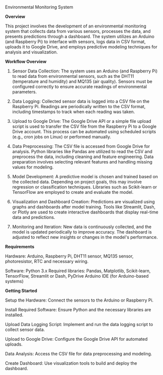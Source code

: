 Environmental Monitoring System

**********Overview**********

This project involves the development of an environmental monitoring system that collects data from various sensors, processes the data, and presents predictions through a dashboard. 
The system utilizes an Arduino (and Raspberry Pi) to interface with sensors, logs data in CSV format, uploads it to Google Drive, and employs predictive modeling techniques for analysis and visualization.

**********Workflow Overview**********
1. Sensor Data Collection:
The system uses an Arduino (and Raspberry Pi) to read data from environmental sensors, such as the DHT11 (temperature and humidity) and MQ135 (air quality).
Sensors must be configured correctly to ensure accurate readings of environmental parameters.

2. Data Logging:
Collected sensor data is logged into a CSV file on the Raspberry Pi.
Readings are periodically written to the CSV format, including timestamps to track when each reading was taken.

3. Upload to Google Drive:
The Google Drive API or a simple file upload script is used to transfer the CSV file from the Raspberry Pi to a Google Drive account.
This process can be automated using scheduled scripts (e.g., cron jobs on Linux) or performed manually.

4. Data Preprocessing:
The CSV file is accessed from Google Drive for analysis.
Python libraries like Pandas are utilized to read the CSV and preprocess the data, including cleaning and feature engineering.
Data preparation involves selecting relevant features and handling missing values for modeling.

5. Model Development:
A predictive model is chosen and trained based on the collected data. Depending on project goals, this may involve regression or classification techniques.
Libraries such as Scikit-learn or TensorFlow are employed to create and evaluate the model.

6. Visualization and Dashboard Creation:
Predictions are visualized using graphs and dashboards after model training.
Tools like Streamlit, Dash, or Plotly are used to create interactive dashboards that display real-time data and predictions.

7. Monitoring and Iteration:
New data is continuously collected, and the model is updated periodically to improve accuracy.
The dashboard is adjusted to reflect new insights or changes in the model's performance.

****************Requirements****************

Hardware: Arduino, Raspberry Pi, DHT11 sensor, MQ135 sensor, photoresistor, RTC and necessary wiring.

Software:
Python 3.x
Required libraries: Pandas, Matplotlib, Scikit-learn, TensorFlow, Streamlit or Dash, PyDrive
Arduino IDE (for Arduino-based systems)

****************Getting Started****************

Setup the Hardware: Connect the sensors to the Arduino or Raspberry Pi.

Install Required Software: Ensure Python and the necessary libraries are installed.

Upload Data Logging Script: Implement and run the data logging script to collect sensor data.

Upload to Google Drive: Configure the Google Drive API for automated uploads.

Data Analysis: Access the CSV file for data preprocessing and modeling.

Create Dashboard: Use visualization tools to build and deploy the dashboard.
